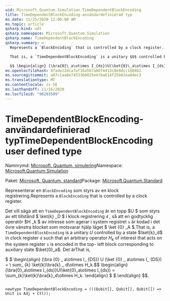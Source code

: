 ```yaml
---
uid: Microsoft.Quantum.Simulation.TimeDependentBlockEncoding
title: TimeDependentBlockEncoding-användardefinierad typ
ms.date: 11/25/2020 12:00:00 AM
ms.topic: article
qsharp.kind: udt
qsharp.namespace: Microsoft.Quantum.Simulation
qsharp.name: TimeDependentBlockEncoding
qsharp.summary: >-
  Represents a `BlockEncoding` that is controlled by a clock register.

  That is, a `TimeDependentBlockEncoding` is a unitary $U$ controlled by a state $\ket{k}_d$ in clock register `d` such that an arbitrary operator $H_k$ of interest that acts on the system register `s` is encoded in the top- left block corresponding to auxiliary state $\ket{0}_a$. That is,

  $$ \begin{align} (\bra{0}\_a\otimes I_{ds})U(\ket{0}\_a\otimes I_{ds}) = \sum_{k}\ket{k}\bra{k}\_d\otimes H_k. \end{align} $$.
ms.openlocfilehash: 8fade22dca7af16a567a88f4413c8e9dcc1604b2
ms.sourcegitcommit: a87c1aa8e7453360025e47ba614f25b02ea84ec3
ms.translationtype: MT
ms.contentlocale: sv-SE
ms.lasthandoff: 11/26/2020
ms.locfileid: "96203509"
---
```

# <a name="timedependentblockencoding-user-defined-type"></a><span data-ttu-id="e733e-102">TimeDependentBlockEncoding-användardefinierad typ</span><span class="sxs-lookup"><span data-stu-id="e733e-102">TimeDependentBlockEncoding user defined type</span></span>

<span data-ttu-id="e733e-103">Namnrymd: [Microsoft. Quantum. simulering](xref:Microsoft.Quantum.Simulation)</span><span class="sxs-lookup"><span data-stu-id="e733e-103">Namespace: [Microsoft.Quantum.Simulation](xref:Microsoft.Quantum.Simulation)</span></span>

<span data-ttu-id="e733e-104">Paket: [Microsoft. Quantum. standard](https://nuget.org/packages/Microsoft.Quantum.Standard)</span><span class="sxs-lookup"><span data-stu-id="e733e-104">Package: [Microsoft.Quantum.Standard](https://nuget.org/packages/Microsoft.Quantum.Standard)</span></span>


<span data-ttu-id="e733e-105">Representerar en `BlockEncoding` som styrs av en klock registrering.</span><span class="sxs-lookup"><span data-stu-id="e733e-105">Represents a `BlockEncoding` that is controlled by a clock register.</span></span>

<span data-ttu-id="e733e-106">Det vill säga att en `TimeDependentBlockEncoding` är en topp $U $ som styrs av ett tillstånd $ \ket{k} _D $ i klock registrering `d` , så att en godtycklig operatör $H _k $ av intresse som agerar i system registret `s` är kodad i det övre vänstra blocket som motsvarar hjälp läget $ \ket {0} _A $.</span><span class="sxs-lookup"><span data-stu-id="e733e-106">That is, a `TimeDependentBlockEncoding` is a unitary $U$ controlled by a state $\ket{k}_d$ in clock register `d` such that an arbitrary operator $H_k$ of interest that acts on the system register `s` is encoded in the top- left block corresponding to auxiliary state $\ket{0}_a$.</span></span> <span data-ttu-id="e733e-107">Det är</span><span class="sxs-lookup"><span data-stu-id="e733e-107">That is,</span></span>

<span data-ttu-id="e733e-108">$ $ \begin{align} (\bra {0} \_ a\otimes I_ {DS}) U (\ket {0} \_ a\otimes I_ {DS}) = \ sum_ {k} \ket{k}\bra{k} \_ d\otimes H_k.</span><span class="sxs-lookup"><span data-stu-id="e733e-108">$$ \begin{align} (\bra{0}\_a\otimes I_{ds})U(\ket{0}\_a\otimes I_{ds}) = \sum_{k}\ket{k}\bra{k}\_d\otimes H_k.</span></span>
<span data-ttu-id="e733e-109">\end{align} $ $.</span><span class="sxs-lookup"><span data-stu-id="e733e-109">\end{align} $$.</span></span>

```qsharp

newtype TimeDependentBlockEncoding = (((Qubit[], Qubit[], Qubit[]) => Unit is Adj + Ctl));
```

